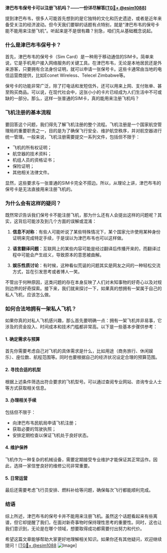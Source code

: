 **津巴布韦保号卡可以注册飞机吗？——一份详尽解答[[TG💪+ @esim1088](https://t.me/s/esim1088)]**

提到津巴布韦，很多人可能首先想到的是它独特的文化和历史遗迹，或者是近年来备受关注的经济波动。但今天我们要聊的话题有点特别，就是“津巴布韦的保号卡能不能用来注册飞机”。听起来是不是很有趣？别急，咱们先从基础概念说起。

### 什么是津巴布韦保号卡？

首先，津巴布韦的保号卡（Sim Card）是一种用于移动通信的SIM卡。简单来说，它是手机用户接入网络服务的关键工具。在津巴布韦，无论是本地居民还是外来游客，只要拥有合法身份证明，就可以申请一张保号卡。这些卡通常由当地的电信运营商提供，比如Econet Wireless、Telecel Zimbabwe等。

保号卡的功能非常广泛，除了打电话和发短信外，还可以用来上网、支付账单、甚至购买商品。可以说，在现代社会中，这张小小的卡片已经成为人们生活中不可或缺的一部分。那么，这样一张普通的SIM卡，真的能用来注册飞机吗？

### 飞机注册的基本流程

要回答这个问题，我们得先了解飞机注册的整个流程。飞机注册是一个国家航空管理局的重要职责之一，目的是为了确保飞行安全、维护航空秩序，并对航空器进行统一管理。一般来说，飞机注册需要提交一系列文件，包括但不限于：

- 飞机的所有权证明；
- 航空器的技术资料；
- 机组人员的资格证书；
- 保险证明；
- 其他相关法律文件。

显然，这些要求与一张普通的SIM卡完全不搭边。所以，从理论上讲，津巴布韦的保号卡是无法直接用来注册飞机的。

### 为什么会有这样的疑问？

既然常识告诉我们保号卡不能注册飞机，那为什么还有人会提出这样的问题呢？其实，这背后可能涉及到几个方面的误解或混淆：

1. **信息不对称**：有些人可能听说了某些特殊情况下，某个国家允许使用某种身份证明来完成特定手续，于是误以为津巴布韦也可以这样做。
   
2. **语言翻译问题**：互联网上的某些内容可能是经过翻译后传播开来的，而翻译过程中可能会产生歧义，导致原本的意思被曲解。

3. **娱乐性质讨论**：有时候，这种看似荒诞的问题其实是网友之间的一种轻松交流方式，旨在引发思考或者博人一笑。

不管出于何种原因，这类问题的存在本身反映了人们对未知事物的好奇心以及对规则边界的好奇探索。接下来，我们就来探讨一下，如果真的想拥有一架属于自己的私人飞机，应该怎么做。

### 如何合法地拥有一架私人飞机？

如果你真的对私人飞机感兴趣，那么首先要明确一点：拥有一架飞机并非易事，它涉及的资金投入、时间成本和技术门槛都非常高。以下是一些基本步骤供参考：

#### 1. 确定需求与预算
首先你需要考虑自己对飞机的具体需求是什么，比如用途（商务旅行、休闲娱乐）、座位数、航程范围等。同时也要根据自己的经济状况设定合理的预算范围。

#### 2. 寻找合适的机型
根据上述条件筛选出符合要求的飞机型号。可以通过查阅专业网站、咨询专业人士等方式获取相关信息。

#### 3. 办理相关手续
包括但不限于：
   - 向津巴布韦民航局申请飞机注册；
   - 获取必要的驾驶执照；
   - 安排定期检查以保证飞机处于良好状态。

#### 4. 维护保养
飞机作为一种复杂的机械设备，需要定期接受专业维护才能保证其正常运作。因此，选择一家信誉良好的维修公司非常重要。

#### 5. 日常运营
最后还需要考虑飞行员安排、燃料补给等问题，确保每次飞行都能顺利完成。

### 结语

综上所述，津巴布韦的保号卡并不能用来注册飞机。虽然这个话题看起来有些离谱，但它却提醒了我们，在面对新奇事物时保持理性思考的重要性。同时，这也让我们意识到，无论是在哪个领域，想要取得成功都需要付出努力和代价。

希望这篇文章能够帮助大家更好地理解相关知识。如果你还有其他疑问，欢迎继续提问！[[TG💪+ @esim1088](https://t.me/s/esim1088) ![Image](https://i.postimg.cc/4NQfJmqS/Snipaste-2025-05-13-00-14-12.png)]